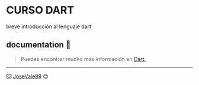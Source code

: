 # CURSO DART

breve introducción al lenguaje dart


## documentation 📖

> Puedes encontrar mucho más información en [Dart.](https://dart.dev/guides)


---
⌨️ [JoseVale99](https://gist.github.com/JoseVale99) 😊


